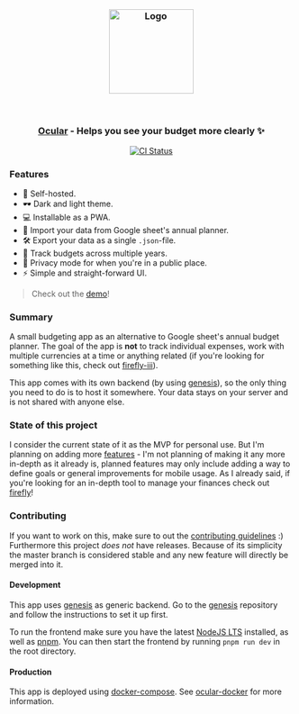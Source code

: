<br/>

<h3 align="center">
  <img src="https://github.com/simonwep/ocular/assets/30767528/2cbd76cd-adfb-4183-a69a-15784c4dccb6" alt="Logo" height="150">
</h3>

<br/>

<h3 align="center">
  <a href="https://budget.reinisch.io">Ocular</a> - Helps you see your budget more clearly ✨
</h3>

<p align="center">
  <a href="https://github.com/Simonwep/ocular/actions?query=workflow%3ACI"><img
     alt="CI Status"
     src="https://github.com/Simonwep/ocular/workflows/CI/badge.svg"/></a>
</p>

### Features

- 🦾 Self-hosted.
- 🕶️ Dark and light theme.
- 💻 Installable as a PWA.
- 🔼 Import your data from Google sheet's annual planner.
- 🛠️ Export your data as a single `.json`-file.
- 🎇 Track budgets across multiple years.
- 🙈 Privacy mode for when you're in a public place.
- ⚡️ Simple and straight-forward UI.

> Check out the [demo](https://ocular.reinisch.io#demo)!

### Summary

A small budgeting app as an alternative to Google sheet's annual budget planner.
The goal of the app is **not** to track individual expenses, work with multiple currencies at a time or anything related (if you're looking for something like this, check out [firefly-iii](https://www.firefly-iii.org/)).

This app comes with its own backend (by using [genesis](https://github.com/simonwep/genesis)), so the only thing you need to do is to host it somewhere.
Your data stays on your server and is not shared with anyone else.

### State of this project

I consider the current state of it as the MVP for personal use.
But I'm planning on adding more [features](https://github.com/Simonwep/ocular/issues) - I'm not planning of making it any more in-depth as it already is, planned features may only include adding a way to define goals or general improvements for mobile usage.
As I already said, if you're looking for an in-depth tool to manage your finances check out [firefly](https://www.firefly-iii.org/)!

### Contributing

If you want to work on this, make sure to out the [contributing guidelines](CONTRIBUTING.md) :)
Furthermore this project *does not* have releases.
Because of its simplicity the master branch is considered stable and any new feature will directly be merged into it.

#### Development

This app uses [genesis](https://github.com/simonwep/genesis) as generic backend.
Go to the [genesis](https://github.com/simonwep/genesis) repository and follow the instructions to set it up first.

To run the frontend make sure you have the latest [NodeJS LTS](https://nodejs.org/en/) installed, as well as [pnpm](https://pnpm.io/).
You can then start the frontend by running `pnpm run dev` in the root directory.

#### Production

This app is deployed using [docker-compose](https://docs.docker.com/compose/).
See [ocular-docker](https://github.com/simonwep/ocular-docker) for more information.

